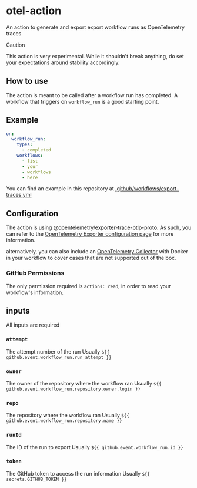 # otel-action

An action to generate and export export workflow runs as OpenTelemetry traces

> [!CAUTION]
> This action is very experimental.
> While it shouldn't break anything, do set your expectations around stability accordingly.

## How to use

The action is meant to be called after a workflow run has completed.
A workflow that triggers on `workflow_run` is a good starting point.

## Example

```yaml
on:
  workflow_run:
    types:
      - completed
    workflows:
      - list
      - your
      - workflows
      - here
```

You can find an example in this repository at [.github/workflows/export-traces.yml](.github/workflows.export-traces.yml)

## Configuration

The action is using [@opentelemetry/exporter-trace-otlp-proto](https://www.npmjs.com/package/@opentelemetry/exporter-trace-otlp-proto).
As such, you can refer to the [OpenTelemetry Exporter configuration page](https://opentelemetry.io/docs/languages/sdk-configuration/otlp-exporter/)
for more information.

alternatively, you can also include an
[OpenTelemetry Collector](https://opentelemetry.io/docs/collector/)
with Docker in your workflow to cover cases that are not supported out of the box.

### GitHub Permissions

The only permission required is `actions: read`,
in order to read your workflow's information.

## inputs

All inputs are required

### `attempt`

The attempt number of the run
Usually `${{ github.event.workflow_run.run_attempt }}`

### `owner`

The owner of the repository where the workflow ran
Usually `${{ github.event.workflow_run.repository.owner.login }}`

### `repo`

The repository where the workflow ran
Usually `${{ github.event.workflow_run.repository.name }}`

### `runId`

The ID of the run to export
Usually `${{ github.event.workflow_run.id }}`

### `token`

The GitHub token to access the run information
Usually `${{ secrets.GITHUB_TOKEN }}`
